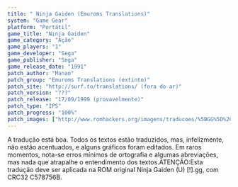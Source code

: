 ```yaml
---
title: " Ninja Gaiden (Emuroms Translations)"
system: "Game Gear"
platform: "Portátil"
game_title: "Ninja Gaiden"
game_category: "Ação"
game_players: "1"
game_developer: "Sega"
game_publisher: "Sega"
game_release_date: "1991"
patch_author: "Manao"
patch_group: "Emuroms Translations (extinto)"
patch_site: "http://surf.to/translations/ (fora do ar)"
patch_version: "???"
patch_release: "17/09/1999 (provavelmente)"
patch_type: "IPS"
patch_progress: "100%"
patch_images: ["http://www.romhackers.org/imagens/traducoes/%5BGG%5D%20Ninja%20Gaiden%20-%20Emuroms%20-%201.png","http://www.romhackers.org/imagens/traducoes/%5BGG%5D%20Ninja%20Gaiden%20-%20Emuroms%20-%202.png","http://www.romhackers.org/imagens/traducoes/%5BGG%5D%20Ninja%20Gaiden%20-%20Emuroms%20-%203.png"]
---
```

A tradução está boa. Todos os textos estão traduzidos, mas, infelizmente, não estão acentuados, e alguns gráficos foram editados. Em raros momentos, nota-se erros mínimos de ortografia e algumas abreviações, mas nada que atrapalhe o entendimento dos textos.ATENÇÃO:Esta tradução deve ser aplicada na ROM original Ninja Gaiden (U) [!].gg, com CRC32 C578756B.